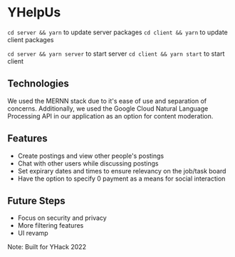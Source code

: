 # YHelpUs
`cd server && yarn` to update server packages
`cd client && yarn` to update client packages

`cd server && yarn server` to start server
`cd client && yarn start` to start client

## Technologies
We used the MERNN stack due to it's ease of use and separation of concerns. Additionally, we used the Google Cloud Natural Language Processing API in our application as an option for content moderation.

## Features
* Create postings and view other people's postings
* Chat with other users while discussing postings
* Set expirary dates and times to ensure relevancy on the job/task board
* Have the option to specify 0 payment as a means for social interaction

## Future Steps
* Focus on security and privacy
* More filtering features
* UI revamp

Note: Built for YHack 2022
